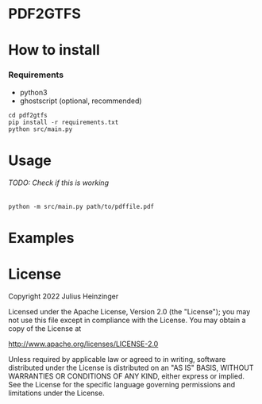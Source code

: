 # PDF2GTFS

# How to install
### Requirements
- python3
- ghostscript (optional, recommended)
```
cd pdf2gtfs
pip install -r requirements.txt
python src/main.py 
```
# Usage
###### TODO: Check if this is working
`python -m src/main.py path/to/pdffile.pdf`

# Examples

# License
Copyright 2022 Julius Heinzinger

Licensed under the Apache License, Version 2.0 (the "License");
you may not use this file except in compliance with the License.
You may obtain a copy of the License at

 http://www.apache.org/licenses/LICENSE-2.0

Unless required by applicable law or agreed to in writing, software
distributed under the License is distributed on an "AS IS" BASIS,
WITHOUT WARRANTIES OR CONDITIONS OF ANY KIND, either express or implied.
See the License for the specific language governing permissions and
limitations under the License.
